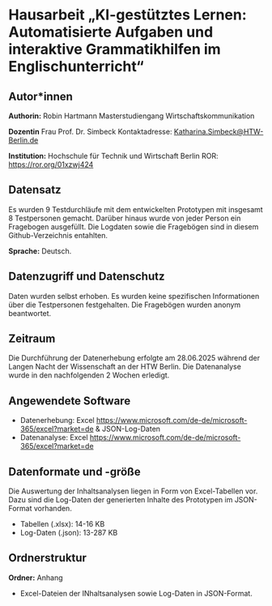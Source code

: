 # Hausarbeit „KI-gestütztes Lernen: Automatisierte Aufgaben und interaktive Grammatikhilfen im Englischunterricht“

## Autor*innen

**Authorin:**
Robin Hartmann
Masterstudiengang Wirtschaftskommunikation

**Dozentin**
Frau Prof. Dr. Simbeck
Kontaktadresse: Katharina.Simbeck@HTW-Berlin.de

**Institution:**
Hochschule für Technik und Wirtschaft Berlin
ROR: <https://ror.org/01xzwj424>

## Datensatz

Es wurden 9 Testdurchläufe mit dem entwickelten Prototypen mit insgesamt 8 Testpersonen gemacht. Darüber hinaus wurde von jeder Person ein Fragebogen ausgefüllt. Die Logdaten sowie die Fragebögen sind in diesem Github-Verzeichnis entahlten. 

**Sprache:** Deutsch.

## Datenzugriff und Datenschutz

Daten wurden selbst erhoben. Es wurden keine spezifischen Informationen über die Testpersonen festgehalten. Die Fragebögen wurden anonym beantwortet.

## Zeitraum

Die Durchführung der Datenerhebung erfolgte am 28.06.2025 während der Langen Nacht der Wissenschaft an der HTW Berlin. Die Datenanalyse wurde in den nachfolgenden 2 Wochen erledigt.

## Angewendete Software

* Datenerhebung: Excel <https://www.microsoft.com/de-de/microsoft-365/excel?market=de> & JSON-Log-Daten
* Datenanalyse: Excel <https://www.microsoft.com/de-de/microsoft-365/excel?market=de>

## Datenformate und -größe

Die Auswertung der Inhaltsanalysen liegen in Form von Excel-Tabellen vor. Dazu sind die Log-Daten der generierten Inhalte des Prototypen im JSON-Format vorhanden.

* Tabellen (.xlsx): 14-16 KB
* Log-Daten (.json): 13-287 KB

## Ordnerstruktur

**Ordner:** Anhang

- Excel-Dateien der INhaltsanalysen sowie Log-Daten in JSON-Format.
